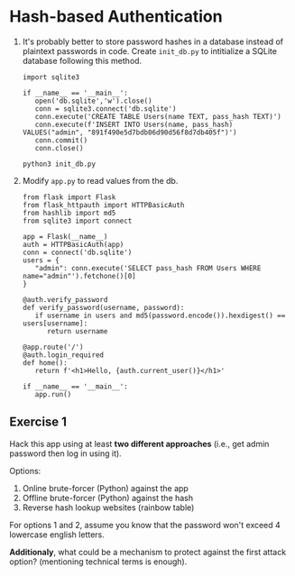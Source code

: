 # Hash-based Authentication

1. It's probably better to store password hashes in a database instead of plaintext passwords in code. Create `init_db.py` to intitialize a SQLite database following this method.

   ```copy
   import sqlite3

   if __name__ == '__main__':
      open('db.sqlite','w').close()
      conn = sqlite3.connect('db.sqlite')
      conn.execute('CREATE TABLE Users(name TEXT, pass_hash TEXT)')
      conn.execute(f'INSERT INTO Users(name, pass_hash) VALUES("admin", "891f490e5d7bdb06d90d56f8d7db405f")')
      conn.commit()
      conn.close()
   ```

   ```execute
   python3 init_db.py 
   ```

2. Modify `app.py` to read values from the db.

   ```copy
   from flask import Flask
   from flask_httpauth import HTTPBasicAuth
   from hashlib import md5
   from sqlite3 import connect

   app = Flask(__name__)
   auth = HTTPBasicAuth(app)
   conn = connect('db.sqlite')
   users = {
      "admin": conn.execute('SELECT pass_hash FROM Users WHERE name="admin"').fetchone()[0]
   }

   @auth.verify_password
   def verify_password(username, password):
      if username in users and md5(password.encode()).hexdigest() == users[username]:
         return username

   @app.route('/')
   @auth.login_required
   def home():
      return f'<h1>Hello, {auth.current_user()}</h1>'

   if __name__ == '__main__':
      app.run()
   ```

## Exercise 1

Hack this app using at least **two different approaches** (i.e., get admin password then log in using it).

Options:

1. Online brute-forcer (Python) against the app
2. Offline brute-forcer (Python) against the hash
3. Reverse hash lookup websites (rainbow table)

For options 1 and 2, assume you know that the password won't exceed 4 lowercase english letters.

**Additionaly**, what could be a mechanism to protect against the first attack option? (mentioning technical terms is enough).

